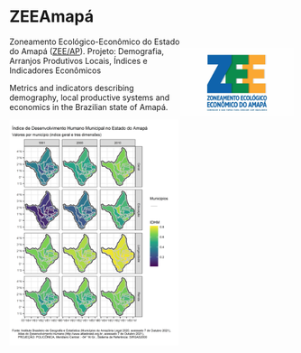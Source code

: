 # ZEEAmapá
<img align="right" src="images/ZEE_AP_logo.jpg" alt="logo" width="200" style="margin-top: 20px">

Zoneamento Ecológico-Econômico do Estado do Amapá ([ZEE/AP](http://www.zee.ap.gov.br/)). Projeto: Demografia, Arranjos Produtivos Locais, Índices e Indicadores Econômicos

Metrics and indicators describing demography, local productive systems and economics in the Brazilian state of Amapá.

<img src="images/AP_mapa_IDHM.png" alt="IDHM" width="300" height="400">
